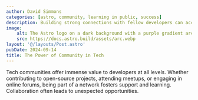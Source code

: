 ```yaml
---
author: David Simmons
categories: [astro, community, learning in public, success]
description: Building strong connections with fellow developers can accelerate growth.
image:
    alt: The Astro logo on a dark background with a purple gradient arc.
    src: https://docs.astro.build/assets/arc.webp
layout: '@/layouts/Post.astro'
pubDate: 2024-09-14
title: The Power of Community in Tech
---
```


Tech communities offer immense value to developers at all levels. Whether contributing to open-source projects, attending meetups, or engaging in online forums, being part of a network fosters support and learning. Collaboration often leads to unexpected opportunities.
